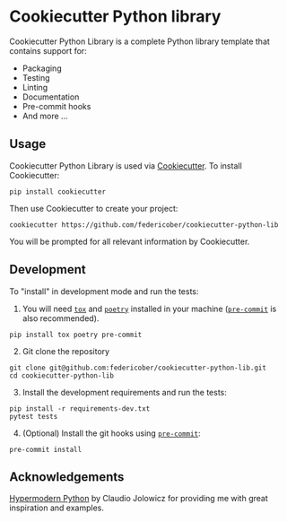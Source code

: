 # Cookiecutter Python library

Cookiecutter Python Library is a complete Python library template that contains support for:
- Packaging
- Testing
- Linting
- Documentation
- Pre-commit hooks
- And more ...

## Usage

Cookiecutter Python Library is used via [Cookiecutter](https://cookiecutter.readthedocs.io/en/latest/).
To install Cookiecutter:

```shell
pip install cookiecutter
```

Then use Cookiecutter to create your project:
```shell
cookiecutter https://github.com/federicober/cookiecutter-python-lib
```

You will be prompted for all relevant information by Cookiecutter.

## Development
To "install" in development mode and run the tests:

1. You will need [`tox`](https://tox.readthedocs.io/en/latest/) and [`poetry`](https://python-poetry.org/) installed in your machine ([`pre-commit`](https://pre-commit.com/) is also recommended).
```shell
pip install tox poetry pre-commit
```

2. Git clone the repository
```shell
git clone git@github.com:federicober/cookiecutter-python-lib.git
cd cookiecutter-python-lib
```

3. Install the development requirements and run the tests:
```shell
pip install -r requirements-dev.txt
pytest tests
```

4. (Optional) Install the git hooks using [`pre-commit`](https://pre-commit.com/):
```shell
pre-commit install
```


## Acknowledgements
[Hypermodern Python](https://github.com/cjolowicz/cookiecutter-hypermodern-python) by Claudio Jolowicz
for providing me with great inspiration and examples.
